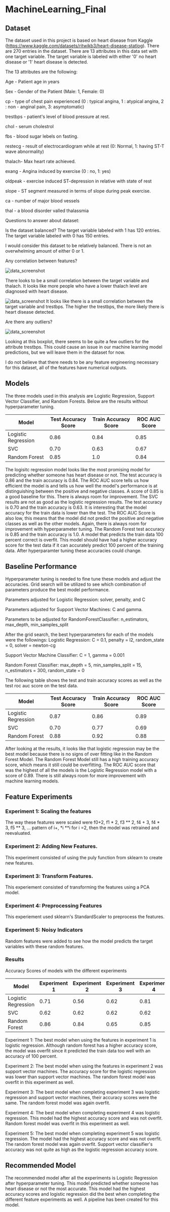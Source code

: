 # MachineLearning_Final


## Dataset

The dataset used in this project is based on heart disease from Kaggle (https://www.kaggle.com/datasets/ritwikb3/heart-disease-statlog). There are 270 entries in the dataset. There are 13 attributes in this data set with one target variable. The target variable is labeled with either '0' no heart disease or '1' heart disease is detected. 

The 13 attributes are the following:

Age - Patient age in years

Sex - Gender of the Patient (Male: 1, Female: 0)

cp - type of chest pain experienced (0 : typical angina, 1 : atypical angina, 2 : non - anginal pain, 3: asymptomatic)

trestbps - patient's level of blood pressure at rest. 

chol - serum cholestrol

fbs - blood sugar lebels on fasting.

restecg - result of electrocardiogram while at rest (0: Normal, 1: having ST-T wave abnormality)

thalach- Max heart rate achieved.

exang - Angina induced by exercise (0 : no, 1: yes)

oldpeak - exercise induced ST-depression in relative with state of rest

slope - ST segment measured in terms of slope during peak exercise.

ca - number of major blood vessels

thal - a blood disorder valled thalassmia

Questions to answer about dataset:

Is the dataset balanced?
The target variable labeled with 1 has 120 entries.
The target variable labeled with 0 has 150 entries.

I would consider this dataset to be relatively balanced. There is not an overwhelming amount of either 0 or 1. 

Any correlation between features?

![data_screenshot](target_variable_vs_thalach.png)

There looks to be a small correlation between the target variable and thalach. It looks like more people who have a lower thalach level are diagnosed with heart disease. 

![data_screenshot](target_vs_trestbps_scatter.png)
It looks like there is a small correlation between the target variable and trestbps. The higher the trestbps, the more likely there is heart disease detected.


Are there any outliers?

![data_screenshot](boxplot_trestbps.png)


Looking at this boxplot, there seems to be quite a few outliers for the attribute trestbps. This could cause an issue in our machine learning model predictions, but we will leave them in the dataset for now. 

I do not believe that there needs to be any feature engineering necessary for this dataset, all of the features have numerical outputs.


## Models

The three models used in this analysis are Logistic Regression, Support Vector Classifier, and Random Forests. Below are the results without hyperparameter tuning.

| Model              | Test Accuracy Score | Train Accuracy Score | ROC AUC Score |
| ------------------ | ------------------- | -------------------- | ------------- |
| Logistic Regression| 0.86                | 0.84                 | 0.85          |
| SVC                | 0.70                | 0.63                 | 0.67          |
| Random Forest      | 0.85                | 1.0                  | 0.84          |

The logisitc regression model looks like the most promising model for predicting whether someone has heart disease or not. The test accuracy is 0.86 and the train accuracy is 0.84. The ROC AUC score tells us how efficient the model is and tells us how well the model's performance is at distinguishing between the positive and negative classes. A score of 0.85 is a good baseline for this. There is always room for improvement. 
The SVC results are not as good as the logistic regression results. The test accuracy is 0.70 and the train accuracy is 0.63. It is interesting that the model accuracy for the train data is lower than the test. The ROC AUC Score is also low, this means that the model did not predict the positive and negative classes as well as the other models. Again, there is always room for improvement with hyperparameter tuning. 
The Random Forest test accuracy is 0.85 and the train accuracy is 1.0. A model that predicts the train data 100 percent correct is overfit. This model should have had a higher accuracy score for the test data if it can accurately predict 100 percent of the training data. After hyperparamter tuning these accuracies could change. 



## Baseline Performance

Hyperparameter tuning is needed to fine tune these models and adjust the accuracies. Grid search will be utilized to see which combination of parameters produce the best model performance. 

Parameters adjusted for Logistic Regression:
solver, penalty, and C

Parameters adjusted for Support Vector Machines:
C and gamma.

Parameters to be adjusted for RandomForestClassifier:
n_estimators, max_depth, min_samples_split 

After the grid search, the best hyperparameters for each of the models were the followings:
Logistic Regression:
C = 0.1, penalty = l2, random_state = 0, solver = newton-cg

Support Vector Machine Classifier:
C = 1, gamma = 0.001

Random Forest Classifier:
max_depth = 5, min_samples_split = 15, n_estimators = 300, random_state = 0


The following table shows the test and train accuracy scores as well as the test roc auc score on the test data. 


| Model              | Test Accuracy Score | Train Accuracy Score | ROC AUC Score |
| ------------------ | ------------------- | -------------------- | ------------- |
| Logistic Regression| 0.87                | 0.86                 | 0.89          |
| SVC                | 0.70                | 0.77                 | 0.69          |
| Random Forest      | 0.88                | 0.92                 | 0.88          |


After looking at the results, it looks like that logistic regression may be the best model because there is no signs of over fitting like in the Random Forest Model. The Random Forest Model still has a high training accuracy score, which means it still could be overfitting. The ROC AUC score that was the highest of all the models is the Logistic Regression model with a score of 0.89. There is still always room for more improvement with machine learning models. 

## Feature Experiments

### Experiment 1: Scaling the features

The way these features were scaled were f0+2, f1 * 2, f3 ** 2, f4 + 3, f4 * 3, f5 ** 3, ... pattern of i+, *i **i for i =2, then the model was retrained and reevaluated.

### Experiment 2: Adding New Features. 

This experiment consisted of using the puly function from sklearn to create new features.

### Experiment 3: Transform Features.

This experiement consisted of transforming the features using a PCA model. 

### Experiment 4: Preprocessing Features
This experiement used sklearn's StandardScaler to preprocess the features.

### Experiment 5: Noisy Indicators
Random features were added to see how the model predicts the target variables with these random features.

### Results
Accuracy Scores of models with the different experiments

| Model              | Experiment 1 | Experiment 2 | Experiment 3 | Experiment 4 | Experiment 5 |
| ------------------ | ------------ | ------------ | ------------ | ------------ | ------------ |
| Logistic Regression|  0.71        | 0.56         | 0.62         | 0.81         | 0.71         |
| SVC                |  0.62        | 0.62         | 0.62         | 0.62         | 0.62         |
| Random Forest      |  0.86        | 0.84         | 0.65         | 0.85         | 0.84         |

Experiment 1: The best model when using the features in experiment 1 is logistic regression. Although random forest has a higher accuracy score, the model was overfit since it predicted the train data too well with an accuracy of 100 percent. 

Experiment 2: The best model when using the features in experiment 2 was support vector machines. The accuracy score for the logistic regression was lower than support vector machines. The random forest model was overfit in this experiment as well. 

Experiment 3: The best model when completing experiment 3 was logistic regression and support vector machines, their accuracy scores were the same. The random forest model was again overfit.

Experiment 4: The best model when completing experiment 4 was logistic regression. This model had the highest accuracy score and was not overfit. Random forest model was overfit in this experiment as well. 

Experiment 5: The best model when completing experiment 5 was logistic regression. The model had the highest accuracy score and was not overfit. The random forest model was again overfit. Support vector classifier's accuracy was not quite as high as the logistic regression accuracy score. 

## Recommended Model

The recommended model after all the experiments is Logistic Regression after hyperparameter tuning. This model predicted whether someone has heart disease or not the most accurate. This model had the highest accuracy scores and logistic regression did the best when completing the different feature experiments as well. A pipeline has been created for this model. 
